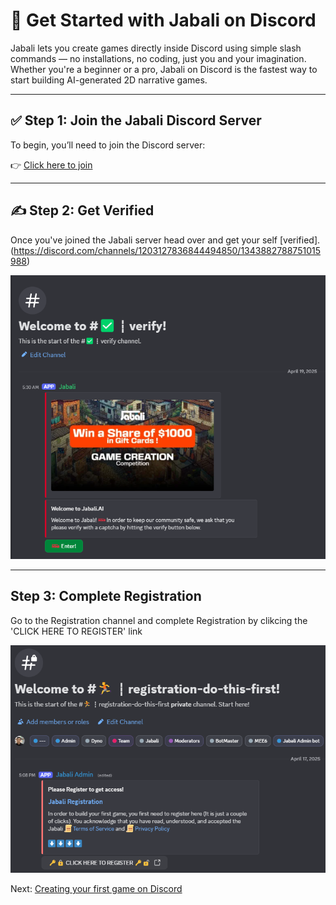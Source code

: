 # 🧵 Get Started with Jabali on Discord

Jabali lets you create games directly inside Discord using simple slash commands — no installations, no coding, just you and your imagination.
Whether you're a beginner or a pro, Jabali on Discord is the fastest way to start building AI-generated 2D narrative games.

---

## ✅ Step 1: Join the Jabali Discord Server

To begin, you’ll need to join the Discord server:

👉 [Click here to join](https://discord.gg/jabali)

---

## ✍️ Step 2: Get Verified

Once you've joined the Jabali server head over and get your self [verified].(https://discord.com/channels/1203127836844494850/1343882788751015988) 

![Alt text](images/discord-verify.webp)

---

## Step 3: Complete Registration 
Go to the Registration channel and complete Registration by clikcing the 'CLICK HERE TO REGISTER' link

![Discord Registration](images/discord-registration.webp)


Next: [Creating your first game on Discord](discord-docs/create-discord.md)